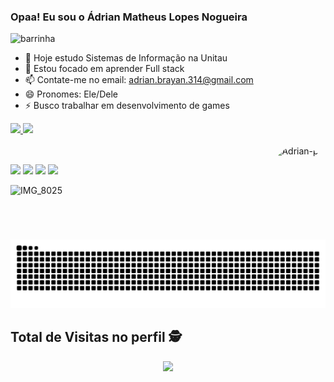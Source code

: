 ### Opaa! Eu sou o Ádrian Matheus Lopes Nogueira

![barrinha](https://user-images.githubusercontent.com/112905085/189121829-f4975713-60c8-411e-a248-b2626234d7ab.gif)

- 🔭 Hoje estudo Sistemas de Informação na Unitau
- 🌱 Estou focado em aprender Full stack
- 📫 Contate-me no email: adrian.brayan.314@gmail.com
- 😄 Pronomes: Ele/Dele
- ⚡ Busco trabalhar em desenvolvimento de games

 <div>
  <a href="https://github.com/AdrianLopes">
  <img height="150em" src="https://github-readme-stats.vercel.app/api?username=AdrianLopes&show_icons=true&theme=dark&include_all_commits=true&count_private=true"/>
  <img height="150em" src="https://github-readme-stats.vercel.app/api/top-langs/?username=AdrianLopes&layout=compact&langs_count=7&theme=dark"/>
</div>

  <div style="display: inline_block"><br>
  
<img align="right" alt="Adrian-pic" height="150" style="border-radius:50px;" src="https://media.discordapp.net/attachments/682945175533912163/1016431973188767765/1133950.jpg?width=1191&height=671">
</div>
  
  ##
  
  <div> 
  
  <a href="https://instagram.com/adrian.math" target="_blank"><img height="30" src="https://img.shields.io/badge/-Instagram-%23E4405F?style=for-the-badge&logo=instagram&logoColor=white" target="_blank"></a>
 	<a href="https://www.twitch.tv/samfox76" target="_blank"><img height="30" src="https://img.shields.io/badge/Twitch-9146FF?style=for-the-badge&logo=twitch&logoColor=white" target="_blank"></a>
  <a href = "mailto:adrian.brayan.314@gmail.com"><img height="30" src="https://img.shields.io/badge/-Gmail-%23333?style=for-the-badge&logo=gmail&logoColor=white" target="_blank"></a>
  <a href="https://www.linkedin.com/in/ádrian-nogueira-73b66220b/" target="_blank"><img height="30" src="https://img.shields.io/badge/-LinkedIn-%230077B5?style=for-the-badge&logo=linkedin&logoColor=white" target="_blank"></a> 
  
  ![IMG_8025](https://user-images.githubusercontent.com/88388898/189122970-6d0274e3-c22a-45ce-9595-2545c1ffefb4.gif)

 
  ![Snake animation](https://github.com/AdrianLopes/AdrianLopes/blob/output/github-contribution-grid-snake.svg)
   
 ## Total de Visitas no perfil :detective: <br>
 <p align="center"> 
   <img alingn="center" src="https://profile-counter.glitch.me/AdrianLopes/count.svg" />
 </p>
 
</div>
